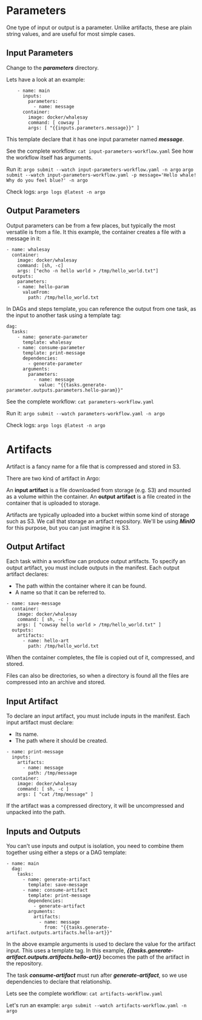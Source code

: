 # Parameters
  One type of input or output is a parameter. Unlike artifacts, these are plain string values, and are useful for most simple cases.

## Input Parameters
  Change to the ***parameters*** directory.

  Lets have a look at an example:

  ```
      - name: main
        inputs:
          parameters:
            - name: message
        container:
          image: docker/whalesay
          command: [ cowsay ]
          args: [ "{{inputs.parameters.message}}" ]
  ```

  This template declare that it has one input parameter named ***message***.

  See the complete workflow:
  `cat input-parameters-workflow.yaml`
  See how the workflow itself has arguments.

  Run it:
  `argo submit --watch input-parameters-workflow.yaml -n argo`
  `argo submit --watch input-parameters-workflow.yaml -p message='Hello whale! Why do you feel blue?' -n argo`

  Check logs:
  `argo logs @latest -n argo`


## Output Parameters
  Output parameters can be from a few places, but typically the most versatile is from a file. It this example, the container creates a file with a message in it:

  ```
  - name: whalesay
    container:
      image: docker/whalesay
      command: [sh, -c]
      args: ["echo -n hello world > /tmp/hello_world.txt"]
    outputs:
      parameters:
      - name: hello-param
        valueFrom:
          path: /tmp/hello_world.txt
  ```

  In DAGs and steps template, you can reference the output from one task, as the input to another task using a template tag:

  ```
  dag:
    tasks:
      - name: generate-parameter
        template: whalesay
      - name: consume-parameter
        template: print-message
        dependencies:
          - generate-parameter
        arguments:
          parameters:
            - name: message
              value: "{{tasks.generate-parameter.outputs.parameters.hello-param}}"
  ```

  See the complete workflow:
  `cat parameters-workflow.yaml`

  Run it:
  `argo submit --watch parameters-workflow.yaml -n argo`

  Check logs:
  `argo logs @latest -n argo`

# Artifacts
  Artifact is a fancy name for a file that is compressed and stored in S3.

  There are two kind of artifact in Argo:

  An **input artifact** is a file downloaded from storage (e.g. S3) and mounted as a volume within the container.
  An **output artifact** is a file created in the container that is uploaded to storage.

  Artifacts are typically uploaded into a bucket within some kind of storage such as S3. We call that storage an artifact repository. We'll be using ***MinIO*** for this purpose, but you can just imagine it is S3.

## Output Artifact
  Each task within a workflow can produce output artifacts. To specify an output artifact, you must include outputs in the manifest. Each output artifact declares:

  - The path within the container where it can be found.
  - A name so that it can be referred to.

  ```
  - name: save-message
    container:
      image: docker/whalesay
      command: [ sh, -c ]
      args: [ "cowsay hello world > /tmp/hello_world.txt" ]
    outputs:
      artifacts:
        - name: hello-art
          path: /tmp/hello_world.txt
  ```

  When the container completes, the file is copied out of it, compressed, and stored.

  Files can also be directories, so when a directory is found all the files are compressed into an archive and stored.

## Input Artifact
  To declare an input artifact, you must include inputs in the manifest. Each input artifact must declare:

  - Its name.
  - The path where it should be created.

  ```
  - name: print-message
    inputs:
      artifacts:
        - name: message
          path: /tmp/message
    container:
      image: docker/whalesay
      command: [ sh, -c ]
      args: [ "cat /tmp/message" ]
  ```

  If the artifact was a compressed directory, it will be uncompressed and unpacked into the path.

## Inputs and Outputs
  You can't use inputs and output is isolation, you need to combine them together using either a steps or a DAG template:

  ```
  - name: main
    dag:
      tasks:
        - name: generate-artifact
          template: save-message
        - name: consume-artifact
          template: print-message
          dependencies:
            - generate-artifact            
          arguments:
            artifacts:
              - name: message
                from: "{{tasks.generate-artifact.outputs.artifacts.hello-art}}"
  ```

  In the above example arguments is used to declare the value for the artifact input. This uses a template tag. In this example, ***{{tasks.generate-artifact.outputs.artifacts.hello-art}}*** becomes the path of the artifact in the repository.

  The task ***consume-artifact*** must run after ***generate-artifact***, so we use dependencies to declare that relationship.

  Lets see the complete workflow:
  `cat artifacts-workflow.yaml`

  Let's run an example:
  `argo submit --watch artifacts-workflow.yaml -n argo`


